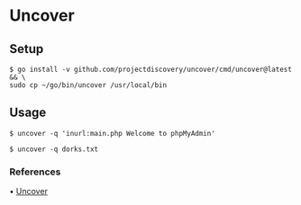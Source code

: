 # Uncover

## Setup

```
$ go install -v github.com/projectdiscovery/uncover/cmd/uncover@latest && \
sudo cp ~/go/bin/uncover /usr/local/bin
```

## Usage

`$ uncover -q 'inurl:main.php Welcome to phpMyAdmin'`

`$ uncover -q dorks.txt`

### References

• [Uncover](https://github.com/projectdiscovery/uncover)